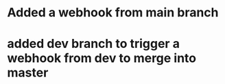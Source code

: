 
# Added a webhook from main branch
# added dev branch to trigger a webhook from dev to merge into master
